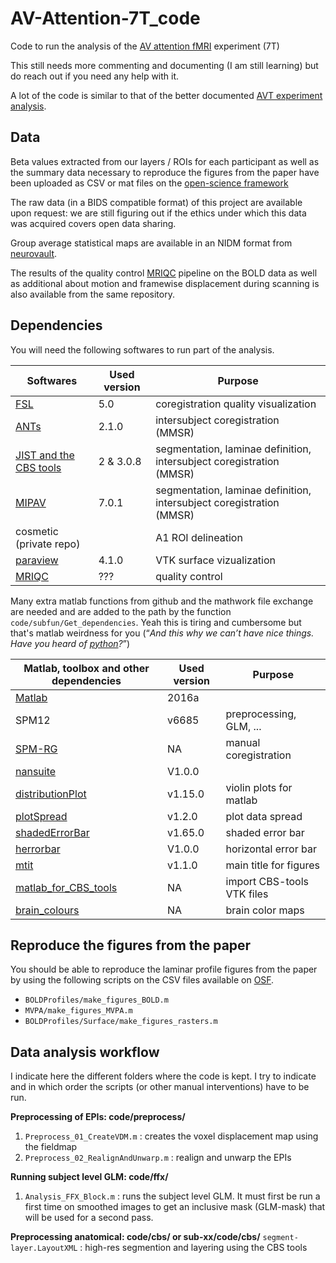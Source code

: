 # AV-Attention-7T_code

Code to run the analysis of the [AV attention fMRI](https://github.com/Remi-Gau/AV_Attention-Presentation_code-fMRI) experiment (7T)

This still needs more commenting and documenting (I am still learning) but do reach out if you need any help with it.

A lot of the code is similar to that of the better documented [AVT experiment analysis](https://github.com/Remi-Gau/AVT_analysis).

## Data
Beta values extracted from our layers / ROIs for each participant as well as the summary data necessary to reproduce the figures from the paper have been uploaded as CSV or mat files on the [open-science framework](https://osf.io/63dba/)

The raw data (in a BIDS compatible format) of this project are available upon request: we are still figuring out if the ethics under which this data was acquired covers open data sharing.

Group average statistical maps are available in an NIDM format from [neurovault](https://neurovault.org/collections/5209/).

The results of the quality control [MRIQC](https://mriqc.readthedocs.io/en/stable/) pipeline on the BOLD data as well as additional about motion and framewise displacement during scanning  is also available from the same repository.

## Dependencies

You will need the following softwares to run part of the analysis.

| Softwares                                                           | Used version | Purpose                                                              |
|---------------------------------------------------------------------|--------------|----------------------------------------------------------------------|
| [FSL](https://fsl.fmrib.ox.ac.uk/fsl)                               | 5.0          | coregistration quality visualization                                 |
| [ANTs](http://stnava.github.io/ANTs/)                               | 2.1.0        | intersubject coregistration (MMSR)                                   |
| [JIST and the CBS tools](https://www.nitrc.org/projects/cbs-tools/) | 2 & 3.0.8    | segmentation, laminae definition, intersubject coregistration (MMSR) |
| [MIPAV](https://mipav.cit.nih.gov/)                                 | 7.0.1        | segmentation, laminae definition, intersubject coregistration (MMSR) |
| cosmetic (private repo)                                             |              | A1 ROI delineation                                                   |
| [paraview](https://www.paraview.org/)                               | 4.1.0        | VTK surface vizualization                                            |
| [MRIQC](https://mriqc.readthedocs.io/en/stable/)                    | ???          | quality control                                                      |


Many extra matlab functions from github and the mathwork file exchange are needed and are added to the path by the function `code/subfun/Get_dependencies`. Yeah this is tiring and cumbersome but that's matlab weirdness for you (“_And this why we can’t have nice things. Have you heard of [python](http://python.org)?_”)

| Matlab, toolbox and other dependencies                                                                                                            | Used version | Purpose                    |
|---------------------------------------------------------------------------------------------------------------------------------------------------|--------------|----------------------------|
| [Matlab](https://www.mathworks.com/products/matlab.html)                                                                                          | 2016a        |                            |
| SPM12                                                                                                                                             | v6685        | preprocessing, GLM, ...    |
| [SPM-RG](https://github.com/Remi-Gau/SPM-RG)                                                                                                      | NA          | manual coregistration      |
| [nansuite](https://fr.mathworks.com/matlabcentral/fileexchange/6837-nan-suite)                                                                    | V1.0.0       |                            |
| [distributionPlot](https://fr.mathworks.com/matlabcentral/fileexchange/23661-violin-plots-for-plotting-multiple-distributions-distributionplot-m) | v1.15.0      | violin plots for matlab    |
| [plotSpread](https://fr.mathworks.com/matlabcentral/fileexchange/37105-plot-spread-points-beeswarm-plot)                                          | v1.2.0       | plot data spread          |
| [shadedErrorBar](https://fr.mathworks.com/matlabcentral/fileexchange/26311-raacampbell-shadederrorbar)                                            | v1.65.0      | shaded error bar           |
| [herrorbar](https://fr.mathworks.com/matlabcentral/fileexchange/3963-herrorbar)                                                                   | V1.0.0       | horizontal error bar       |
| [mtit](https://fr.mathworks.com/matlabcentral/fileexchange/3218-mtit-a-pedestrian-major-title-creator)                                            | v1.1.0       | main title for figures     |
| [matlab_for_CBS_tools](https://github.com/Remi-Gau/matlab_for_cbs_tools)                                                                          | NA           | import CBS-tools VTK files |
| [brain_colours](https://github.com/CPernet/brain_colours)                                                                                         | NA           | brain color maps           |

## Reproduce the figures from the paper
You should be able to reproduce the laminar profile figures from the paper by using the following scripts on the CSV files available on [OSF](https://osf.io/63dba/).
-   `BOLDProfiles/make_figures_BOLD.m`
-   `MVPA/make_figures_MVPA.m`
-   `BOLDProfiles/Surface/make_figures_rasters.m`

## Data analysis workflow

I indicate here the different folders where the code is kept. I try to indicate and in which order the scripts (or other manual interventions) have to be  run.

**Preprocessing of EPIs: code/preprocess/**
1. `Preprocess_01_CreateVDM.m` : creates the voxel displacement map using the fieldmap
2. `Preprocess_02_RealignAndUnwarp.m` : realign and unwarp the EPIs

**Running subject level GLM: code/ffx/**
1. `Analysis_FFX_Block.m` : runs the subject level GLM. It must first be run a first time on smoothed images to get an inclusive mask (GLM-mask) that will be used for a second pass.

**Preprocessing anatomical: code/cbs/ or sub-xx/code/cbs/**
`segment-layer.LayoutXML` : high-res segmention and layering using the CBS tools
